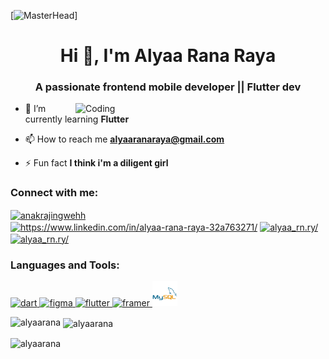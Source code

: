[![MasterHead](https://1.bp.blogspot.com/-7A4WynwLsMw/XbBpCXG8fHI/AAAAAAAAMt4/uOa1bpLskYgrwGbllhSu2SDj_Mig8SXJQCLcBGAsYHQ/s1600/2000_600px.gif)]
<h1 align="center">Hi 👋, I'm Alyaa Rana Raya</h1>
<h3 align="center">A passionate frontend mobile developer || Flutter dev</h3>
<img align="right" alt="Coding" width="400" src="https://th.bing.com/th/id/R.4cd6eaa599851725aa5a195d162fb20d?rik=RPhUpss%2fG7qx4g&riu=http%3a%2f%2fintipanime.com%2fwp-content%2fuploads%2f2017%2f11%2f3o7TKA6wDLlZJcE8OA.gif&ehk=8r1IcVp9qczqhZFOFLZfIVQUTdByLw6X30bVxUhFsA0%3d&risl=&pid=ImgRaw&r=0">

- 🌱 I’m currently learning **Flutter**

- 📫 How to reach me **alyaaranaraya@gmail.com**

- ⚡ Fun fact **I think i'm a diligent girl**

<h3 align="left">Connect with me:</h3>
<p align="left">
<a href="https://twitter.com/anakrajingwehh" target="blank"><img align="center" src="https://raw.githubusercontent.com/rahuldkjain/github-profile-readme-generator/master/src/images/icons/Social/twitter.svg" alt="anakrajingwehh" height="30" width="40" /></a>
<a href="https://linkedin.com/in/https://www.linkedin.com/in/alyaa-rana-raya-32a763271/" target="blank"><img align="center" src="https://raw.githubusercontent.com/rahuldkjain/github-profile-readme-generator/master/src/images/icons/Social/linked-in-alt.svg" alt="https://www.linkedin.com/in/alyaa-rana-raya-32a763271/" height="30" width="40" /></a>
<a href="https://instagram.com/alyaa_rn.ry/" target="blank"><img align="center" src="https://raw.githubusercontent.com/rahuldkjain/github-profile-readme-generator/master/src/images/icons/Social/instagram.svg" alt="alyaa_rn.ry/" height="30" width="40" /></a>
  <a href="https://instagram.com/alyaapunyaaa /" target="blank"><img align="center" src="https://raw.githubusercontent.com/rahuldkjain/github-profile-readme-generator/master/src/images/icons/Social/instagram.svg" alt="alyaa_rn.ry/" height="30" width="40" /></a>


</p>

<h3 align="left">Languages and Tools:</h3>
<p align="left"> <a href="https://dart.dev" target="_blank" rel="noreferrer"> <img src="https://www.vectorlogo.zone/logos/dartlang/dartlang-icon.svg" alt="dart" width="40" height="40"/> </a> <a href="https://www.figma.com/" target="_blank" rel="noreferrer"> <img src="https://www.vectorlogo.zone/logos/figma/figma-icon.svg" alt="figma" width="40" height="40"/> </a> <a href="https://flutter.dev" target="_blank" rel="noreferrer"> <img src="https://www.vectorlogo.zone/logos/flutterio/flutterio-icon.svg" alt="flutter" width="40" height="40"/> </a> <a href="https://www.framer.com/" target="_blank" rel="noreferrer"> <img src="https://www.vectorlogo.zone/logos/framer/framer-icon.svg" alt="framer" width="40" height="40"/> </a> <a href="https://www.mysql.com/" target="_blank" rel="noreferrer"> <img src="https://raw.githubusercontent.com/devicons/devicon/master/icons/mysql/mysql-original-wordmark.svg" alt="mysql" width="40" height="40"/> </a> </p>

<p><img align="left" src="https://github-readme-stats.vercel.app/api/top-langs?username=alyaarana&show_icons=true&locale=en&layout=compact" alt="alyaarana" /></p>

<p>&nbsp;<img align="center" src="https://github-readme-stats.vercel.app/api?username=alyaarana&show_icons=true&locale=en" alt="alyaarana" /></p>

<p><img align="center" src="https://github-readme-streak-stats.herokuapp.com/?user=alyaarana&" alt="alyaarana" /></p>


